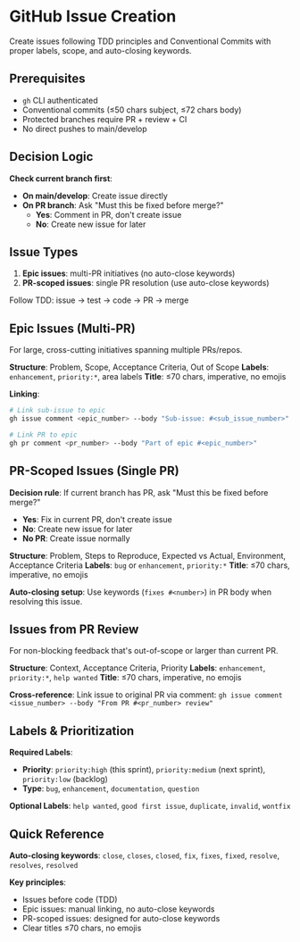 # GitHub Issue Creation

Create issues following TDD principles and Conventional Commits with proper labels, scope, and auto-closing keywords.

## Prerequisites

- `gh` CLI authenticated
- Conventional commits (≤50 chars subject, ≤72 chars body)
- Protected branches require PR + review + CI
- No direct pushes to main/develop

## Decision Logic

**Check current branch first**:

- **On main/develop**: Create issue directly
- **On PR branch**: Ask "Must this be fixed before merge?"
  - **Yes**: Comment in PR, don't create issue
  - **No**: Create new issue for later

## Issue Types

1. **Epic issues**: multi-PR initiatives (no auto-close keywords)  
2. **PR-scoped issues**: single PR resolution (use auto-close keywords)

Follow TDD: issue → test → code → PR → merge

## Epic Issues (Multi-PR)

For large, cross-cutting initiatives spanning multiple PRs/repos.

**Structure**: Problem, Scope, Acceptance Criteria, Out of Scope
**Labels**: `enhancement`, `priority:*`, area labels
**Title**: ≤70 chars, imperative, no emojis

**Linking**:

```bash
# Link sub-issue to epic
gh issue comment <epic_number> --body "Sub-issue: #<sub_issue_number>"

# Link PR to epic  
gh pr comment <pr_number> --body "Part of epic #<epic_number>"
```

## PR-Scoped Issues (Single PR)

**Decision rule**: If current branch has PR, ask "Must this be fixed before merge?"

- **Yes**: Fix in current PR, don't create issue
- **No**: Create new issue for later
- **No PR**: Create issue normally

**Structure**: Problem, Steps to Reproduce, Expected vs Actual, Environment, Acceptance Criteria
**Labels**: `bug` or `enhancement`, `priority:*`
**Title**: ≤70 chars, imperative, no emojis

**Auto-closing setup**: Use keywords (`fixes #<number>`) in PR body when resolving this issue.

## Issues from PR Review

For non-blocking feedback that's out-of-scope or larger than current PR.

**Structure**: Context, Acceptance Criteria, Priority
**Labels**: `enhancement`, `priority:*`, `help wanted`
**Title**: ≤70 chars, imperative, no emojis

**Cross-reference**: Link issue to original PR via comment: `gh issue comment <issue_number> --body "From PR #<pr_number> review"`

## Labels & Prioritization

**Required Labels**:

- **Priority**: `priority:high` (this sprint), `priority:medium` (next sprint), `priority:low` (backlog)
- **Type**: `bug`, `enhancement`, `documentation`, `question`

**Optional Labels**: `help wanted`, `good first issue`, `duplicate`, `invalid`, `wontfix`

## Quick Reference

**Auto-closing keywords**: `close`, `closes`, `closed`, `fix`, `fixes`, `fixed`, `resolve`, `resolves`, `resolved`

**Key principles**:

- Issues before code (TDD)
- Epic issues: manual linking, no auto-close keywords
- PR-scoped issues: designed for auto-close keywords
- Clear titles ≤70 chars, no emojis
